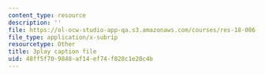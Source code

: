 ```yaml
---
content_type: resource
description: ''
file: https://ol-ocw-studio-app-qa.s3.amazonaws.com/courses/res-18-006-calculus-revisited-single-variable-calculus-fall-2010/48ff5f709848af14ef74f828c1e20c4b_WfdBrggGJyg.srt
file_type: application/x-subrip
resourcetype: Other
title: 3play caption file
uid: 48ff5f70-9848-af14-ef74-f828c1e20c4b
---
```

